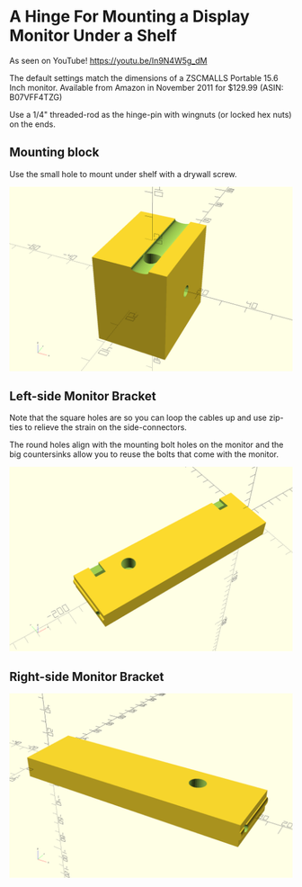 # A Hinge For Mounting a Display Monitor Under a Shelf

As seen on YouTube!  https://youtu.be/In9N4W5g_dM

The default settings match the dimensions of a ZSCMALLS Portable 15.6 Inch monitor.
Available from Amazon in November 2011 for $129.99 (ASIN: B07VFF4TZG)

Use a 1/4" threaded-rod as the hinge-pin with wingnuts (or locked hex nuts) on 
the ends.

## Mounting block 

Use the small hole to mount under shelf with a drywall screw.

![Mounting Block](mounting_block.png)

## Left-side Monitor Bracket

Note that the square holes are so you can loop the cables up and use zip-ties 
to relieve the strain on the side-connectors.

The round holes align with the mounting bolt holes on the monitor and the big 
countersinks allow you to reuse the bolts that come with the monitor.

![Left-side Monitor Bracket](monitor_left_bracket.png)

## Right-side Monitor Bracket

![Righ-side Monitor Bracket](monitor_right_bracket.png)
